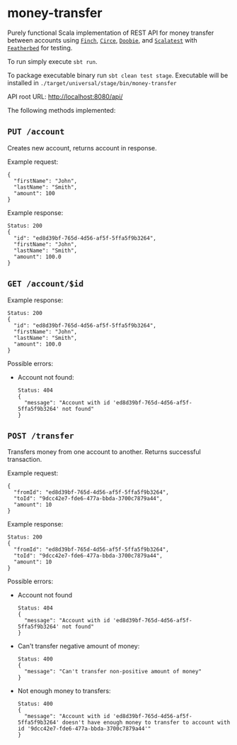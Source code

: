 # money-transfer

Purely functional Scala implementation of REST API for money transfer between accounts using [`Finch`][finch], [`Circe`][circe], [`Doobie`][doobie], and [`Scalatest`][scalatest] with [`Featherbed`][featherbed] for testing.

To run simply execute ```sbt run```.

To package executable binary run ```sbt clean test stage```. Executable will be installed in ```./target/universal/stage/bin/money-transfer```

API root URL: [http://localhost:8080/api/](http://localhost:8080/api/)

The following methods implemented:

## ```PUT /account```

  Creates new account, returns account in response.

  Example request:
  ```
  {
    "firstName": "John",
    "lastName": "Smith",
    "amount": 100
  }
  ```
  Example response:
  ```
  Status: 200
  {
    "id": "ed8d39bf-765d-4d56-af5f-5ffa5f9b3264",
    "firstName": "John",
    "lastName": "Smith",
    "amount": 100.0
  }
  ```

## ```GET /account/$id```

  Example response:
  ```
  Status: 200
  {
    "id": "ed8d39bf-765d-4d56-af5f-5ffa5f9b3264",
    "firstName": "John",
    "lastName": "Smith",
    "amount": 100.0
  }
  ```
  Possible errors:
  * Account not found:
    ```
    Status: 404
    {
      "message": "Account with id 'ed8d39bf-765d-4d56-af5f-5ffa5f9b3264' not found"
    }
    ```

## ```POST /transfer```
  Transfers money from one account to another. Returns successful transaction.

  Example request:
  ```
  {
    "fromId": "ed8d39bf-765d-4d56-af5f-5ffa5f9b3264",
    "toId": "9dcc42e7-fde6-477a-bbda-3700c7879a44",
    "amount": 10
  }
  ```
  Example response:
  ```
  Status: 200
  {
    "fromId": "ed8d39bf-765d-4d56-af5f-5ffa5f9b3264",
    "toId": "9dcc42e7-fde6-477a-bbda-3700c7879a44",
    "amount": 10
  }
  ```

  Possible errors:
  * Account not found
    ```
    Status: 404
    {
      "message": "Account with id 'ed8d39bf-765d-4d56-af5f-5ffa5f9b3264' not found"
    }
    ```
  * Can't transfer negative amount of money:
    ```
    Status: 400
    {
      "message": "Can't transfer non-positive amount of money"
    }
    ```
  * Not enough  money to transfers:
    ```
    Status: 400
    {
      "message": "Account with id 'ed8d39bf-765d-4d56-af5f-5ffa5f9b3264' doesn't have enough money to transfer to account with id '9dcc42e7-fde6-477a-bbda-3700c7879a44'"
    }
    ```

[finch]: https://github.com/finagle/finch
[circe]: https://github.com/circe/circe
[doobie]: https://github.com/tpolecat/doobie
[scalatest]: https://github.com/scalatest/scalatest
[featherbed]: https://github.com/finagle/featherbed
